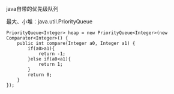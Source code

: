 
java自带的优先级队列

最大、小堆：java.util.PriorityQueue
```
PriorityQueue<Integer> heap = new PriorityQueue<Integer>(new Comparator<Integer>() {
    public int compare(Integer a0, Integer a1) {
        if(a0>a1){
            return -1;
        }else if(a0<a1){
            return 1;
        }
        return 0;
    }
});
```